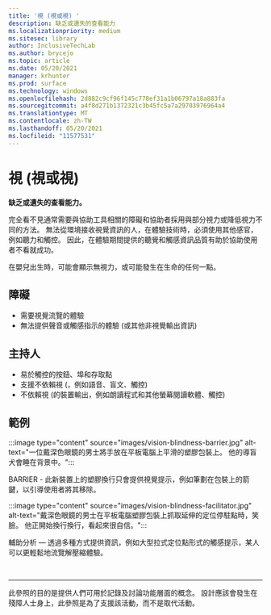 ```yaml
---
title: '視 (視或視) '
description: 缺乏或遺失的查看能力
ms.localizationpriority: medium
ms.sitesec: library
author: InclusiveTechLab
ms.author: brycejo
ms.topic: article
ms.date: 05/20/2021
manager: krhunter
ms.prod: surface
ms.technology: windows
ms.openlocfilehash: 2d882c9cf96f145c778ef31a1b06797a18a883fa
ms.sourcegitcommit: a4f8d271b1372321c3b45fc5a7a29703976964a4
ms.translationtype: MT
ms.contentlocale: zh-TW
ms.lasthandoff: 05/20/2021
ms.locfileid: "11577531"
---
```

# <a name="blindness-sightlessness"></a>視 (視或視) 

**缺乏或遺失的查看能力。**

完全看不見通常需要與協助工具相關的障礙和協助者採用與部分視力或降低視力不同的方法。 無法從環境接收視覺資訊的人，在體驗技術時，必須使用其他感官，例如聽力和觸控。 因此，在體驗期間提供的聽覺和觸感資訊品質有助於協助使用者不看就成功。 

在嬰兒出生時，可能會顯示無視力，或可能發生在生命的任何一點。

## <a name="barriers"></a>障礙
* 需要視覺流覽的體驗
* 無法提供聲音或觸感指示的體驗 (或其他非視覺輸出資訊) 

## <a name="facilitators"></a>主持人
* 易於觸控的按鈕、埠和存取點
* 支援不依賴視 (，例如語音、盲文、觸控) 
* 不依賴視 (的裝置輸出，例如朗讀程式和其他螢幕閱讀軟體、觸控) 

## <a name="examples"></a>範例

:::image type="content" source="images/vision-blindness-barrier.jpg" alt-text="一位戴深色眼鏡的男士將手放在平板電腦上平滑的塑膠包裝上。 他的導盲犬會睡在背景中。":::

BARRIER - 此新裝置上的塑膠換行只會提供視覺提示，例如筆劃在包裝上的箭鍵，以引導使用者將其移除。

:::image type="content" source="images/vision-blindness-facilitator.jpg" alt-text="戴深色眼鏡的男士在平板電腦塑膠包裝上抓取延伸的定位停駐點時，笑臉。 他正開始換行換行，看起來很自信。":::

輔助分析 — 透過多種方式提供資訊，例如大型拉式定位點形式的觸感提示，某人可以更輕鬆地流覽解壓縮體驗。

&nbsp;

[comment]: # (頁腳語句)
___
此參照的目的是提供人們可用於記錄及討論功能層面的概念。 設計應該會發生在殘障人士身上，此參照是為了支援該活動，而不是取代活動。 